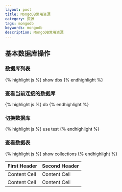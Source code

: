 ```yaml
---
layout: post
title: MongoDB常用资源
category: 资源
tags: mongodb
keywords: mongodb
description: MongoDB常用资源
---
```

## 基本数据库操作

### 数据库列表

{% highlight js %}
show dbs
{% endhighlight %}

### 查看当前连接的数据库

{% highlight js %}
db
{% endhighlight %}

### 切换数据库

{% highlight js %}
use test
{% endhighlight %}

### 查看数据表

{% highlight js %}
show collections
{% endhighlight %}

| First Header  | Second Header |
| ------------- | ------------- |
| Content Cell  | Content Cell  |
| Content Cell  | Content Cell  |
